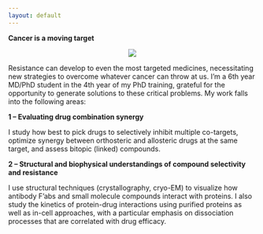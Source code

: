 ```yaml
---
layout: default
---
```


**Cancer is a moving target**

<p align="center">
  <img src="assets/1000_cuts_picture_updated.png" />
</p>

Resistance can develop to even the most targeted medicines, necessitating new strategies to overcome whatever cancer can throw at us. I’m a 6th year MD/PhD student in the 4th year of my PhD training, grateful for the opportunity to generate solutions to these critical problems. My work falls into the following areas:

**1 – Evaluating drug combination synergy** 
	
I study how best to pick drugs to selectively inhibit multiple co-targets, optimize synergy between orthosteric and allosteric drugs at the same target, and assess bitopic (linked) compounds. 

**2 – Structural and biophysical understandings of compound selectivity and resistance**

I use structural techniques (crystallography, cryo-EM) to visualize how antibody F’abs and small molecule compounds interact with proteins. I also study the kinetics of protein-drug interactions using purified proteins as well as in-cell approaches, with a particular emphasis on dissociation processes that are correlated with drug efficacy. 
